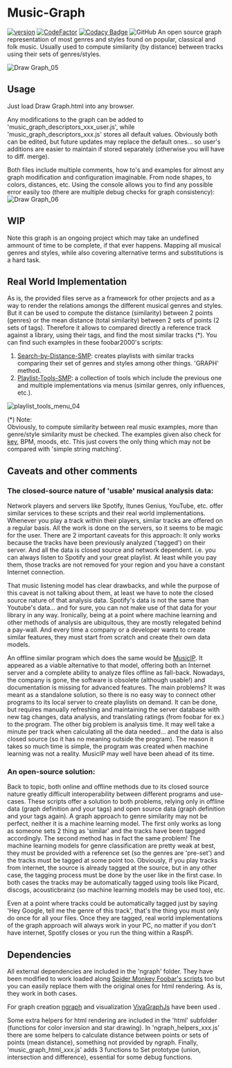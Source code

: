 # Music-Graph
[![version][version_badge]][changelog]
[![CodeFactor][codefactor_badge]](https://www.codefactor.io/repository/github/regorxxx/Music-Graph/overview/main)
[![Codacy Badge][codacy_badge]](https://www.codacy.com/gh/regorxxx/Music-Graphn/dashboard?utm_source=github.com&amp;utm_medium=referral&amp;utm_content=regorxxx/Music-Graph&amp;utm_campaign=Badge_Grade)
![GitHub](https://img.shields.io/github/license/regorxxx/Music-Graph)
An open source graph representation of most genres and styles found on popular, classical and folk music. Usually used to compute similarity (by distance) between tracks using their sets of genres/styles.

![Draw Graph_05](https://user-images.githubusercontent.com/83307074/116747669-c73dee00-a9ed-11eb-9a5d-dbe805ff5f3d.gif)

## Usage
Just load Draw Graph.html into any browser.

Any modifications to the graph can be added to 'music_graph_descriptors_xxx_user.js', while 'music_graph_descriptors_xxx.js' stores all default values. Obviously both can be edited, but future updates may replace the default ones... so user's additions are easier to maintain if stored separately (otherwise you will have to diff. merge). 

Both files include multiple comments, how to's and examples for almost any graph modification and configuration imaginable. From node shapes, to colors, distances, etc. Using the console allows you to find any possible error easily too (there are multiple debug checks for graph consistency):
![Draw Graph_06](https://user-images.githubusercontent.com/83307074/116746844-a1fcb000-a9ec-11eb-989d-1991560a7e97.gif)

## WIP
Note this graph is an ongoing project which may take an undefined ammount of time to be complete, if that ever happens. Mapping all musical genres and styles, while also covering alternative terms and substitutions is a hard task.

## Real World Implementation
As is, the provided files serve as a framework for other projects and as a way to render the relations amongs the different musical genres and styles. But it can be used to compute the distance (similarity) between 2 points (genres) or the mean distance (total similarity) between 2 sets of points (2 sets of tags). Therefore it allows to compared directly a reference track against a library, using their tags, and find the most similar tracks (*). You can find such examples in these foobar2000's scripts:

1. [Search-by-Distance-SMP](https://github.com/regorxxx/Search-by-Distance-SMP): creates playlists with similar tracks comparing their set of genres and styles among other things. 'GRAPH' method. 
2. [Playlist-Tools-SMP](https://github.com/regorxxx/Playlist-Tools-SMP): a collection of tools which include the previous one and multiple implementations via menus (similar genres, only influences, etc.).

![playlist_tools_menu_04](https://user-images.githubusercontent.com/83307074/116748155-8d211c00-a9ee-11eb-8888-308a12c41b92.gif)

(*) Note:  
Obviously, to compute similarity between real music examples, more than genre/style similarity must be checked. The examples given also check for [key](https://github.com/regorxxx/Camelot-Wheel-Notation), BPM, moods, etc. This just covers the only thing which may not be compared with 'simple string matching'.

## Caveats and other comments
### The closed-source nature of 'usable' musical analysis data:
Network players and servers like Spotify, Itunes Genius, YouTube, etc. offer similar services to these scripts and their real world implementations. Whenever you play a track within their players, similar tracks are offered on a regular basis. All the work is done on the servers, so it seems to be magic for the user. There are 2 important caveats for this approach: It only works because the tracks have been previously analyzed ('tagged') on their server. And all the data is closed source and network dependent. i.e. you can always listen to Spotify and your great playlist. At least while you pay them, those tracks are not removed for your region and you have a constant Internet connection.

That music listening model has clear drawbacks, and while the purpose of this caveat is not talking about them, at least we have to note the closed source nature of that analysis data. Spotify's data is not the same than Youtube's data... and for sure, you can not make use of that data for your library in any way. Ironically, being at a point where machine learning and other methods of analysis are ubiquitous, they are mostly relegated behind a pay-wall. And every time a company or a developer wants to create similar features, they must start from scratch and create their own data models.

An offline similar program which does the same would be [MusicIP](https://spicefly.com/article.php?page=what-is-musicip). It appeared as a viable alternative to that model, offering both an Internet server and a complete ability to analyze files offline as fall-back. Nowadays, the company is gone, the software is obsolete (although usable!) and documentation is missing for advanced features. The main problems? It was meant as a standalone solution, so there is no easy way to connect other programs to its local server to create playlists on demand. It can be done, but requires manually refreshing and maintaining the server database with new tag changes, data analysis, and translating ratings (from foobar for ex.) to the program. The other big problem is analysis time. It may well take a minute per track when calculating all the data needed... and the data is also closed source (so it has no meaning outside the program). The reason it takes so much time is simple, the program was created when machine learning was not a reality. MusicIP may well have been ahead of its time.

### An open-source solution:
Back to topic, both online and offline methods due to its closed source nature greatly difficult interoperability between different programs and use-cases. These scripts offer a solution to both problems, relying only in offline data (graph definition and your tags) and open source data (graph definition and your tags again). A graph approach to genre similarity may not be perfect, neither it is a machine learning model. The first only works as long as someone sets 2 thing as 'similar' and the tracks have been tagged accordingly. The second method has in fact the same problem! The machine learning models for genre classification are pretty weak at best, they must be provided with a reference set (so the genres are 'pre-set') and the tracks must be tagged at some point too. Obviously, if you play tracks from internet, the source is already tagged at the source, but in any other case, the tagging process must be done by the user like in the first case. In both cases the tracks may be automatically tagged using tools like Picard, discogs, acousticbrainz (so machine learning models may be used too), etc. 

Even at a point where tracks could be automatically tagged just by saying 'Hey Google, tell me the genre of this track', that's the thing you must only do once for all your files. Once they are tagged, real world implementations of the graph approach will always work in your PC, no matter if you don't have internet, Spotify closes or you run the thing within a RaspPi.

## Dependencies
All external dependencies are included in the 'ngraph' folder. They have been modified to work loaded along [Spider Monkey Foobar's scripts](https://github.com/TheQwertiest/foo_spider_monkey_panel) too but you can easily replace them with the original ones for html rendering. As is, they work in both cases.

For graph creation [ngraph](https://github.com/anvaka/ngraph) and visualization [VivaGraphJs](https://github.com/anvaka/VivaGraphJS) have been used . 

Some extra helpers for html rendering are included in the 'html' subfolder (functions for color inversion and star drawing). In 'ngraph_helpers_xxx.js' there are some helpers to calculate distance between points or sets of points (mean distance), something not provided by ngraph. Finally, 'music_graph_html_xxx.js' adds 3 functions to Set prototype (union, intersection and difference), essential for some debug functions.

[changelog]: CHANGELOG.md
[version_badge]: https://img.shields.io/github/release/regorxxx/Music-Graph.svg
[codacy_badge]: https://api.codacy.com/project/badge/Grade/468250ad8aeb4b9aaa88a84807f3f894
[codefactor_badge]: https://www.codefactor.io/repository/github/regorxxx/Music-Graph/badge/main
